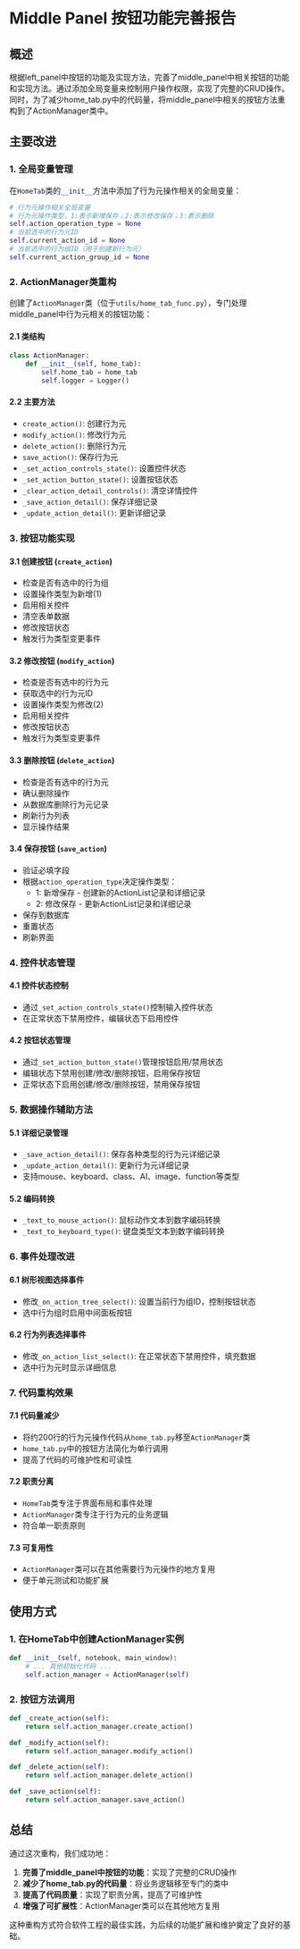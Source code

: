 # Middle Panel 按钮功能完善报告

## 概述

根据left_panel中按钮的功能及实现方法，完善了middle_panel中相关按钮的功能和实现方法。通过添加全局变量来控制用户操作权限，实现了完整的CRUD操作。同时，为了减少home_tab.py中的代码量，将middle_panel中相关的按钮方法重构到了ActionManager类中。

## 主要改进

### 1. 全局变量管理

在`HomeTab`类的`__init__`方法中添加了行为元操作相关的全局变量：

```python
# 行为元操作相关全局变量
# 行为元操作类型，1:表示新增保存；2:表示修改保存；3:表示删除
self.action_operation_type = None
# 当前选中的行为元ID
self.current_action_id = None
# 当前选中的行为组ID（用于创建新行为元）
self.current_action_group_id = None
```

### 2. ActionManager类重构

创建了`ActionManager`类（位于`utils/home_tab_func.py`），专门处理middle_panel中行为元相关的按钮功能：

#### 2.1 类结构
```python
class ActionManager:
    def __init__(self, home_tab):
        self.home_tab = home_tab
        self.logger = Logger()
```

#### 2.2 主要方法
- `create_action()`: 创建行为元
- `modify_action()`: 修改行为元
- `delete_action()`: 删除行为元
- `save_action()`: 保存行为元
- `_set_action_controls_state()`: 设置控件状态
- `_set_action_button_state()`: 设置按钮状态
- `_clear_action_detail_controls()`: 清空详情控件
- `_save_action_detail()`: 保存详细记录
- `_update_action_detail()`: 更新详细记录

### 3. 按钮功能实现

#### 3.1 创建按钮 (`create_action`)
- 检查是否有选中的行为组
- 设置操作类型为新增(1)
- 启用相关控件
- 清空表单数据
- 修改按钮状态
- 触发行为类型变更事件

#### 3.2 修改按钮 (`modify_action`)
- 检查是否有选中的行为元
- 获取选中的行为元ID
- 设置操作类型为修改(2)
- 启用相关控件
- 修改按钮状态
- 触发行为类型变更事件

#### 3.3 删除按钮 (`delete_action`)
- 检查是否有选中的行为元
- 确认删除操作
- 从数据库删除行为元记录
- 刷新行为列表
- 显示操作结果

#### 3.4 保存按钮 (`save_action`)
- 验证必填字段
- 根据`action_operation_type`决定操作类型：
  - 1: 新增保存 - 创建新的ActionList记录和详细记录
  - 2: 修改保存 - 更新ActionList记录和详细记录
- 保存到数据库
- 重置状态
- 刷新界面

### 4. 控件状态管理

#### 4.1 控件状态控制
- 通过`_set_action_controls_state()`控制输入控件状态
- 在正常状态下禁用控件，编辑状态下启用控件

#### 4.2 按钮状态管理
- 通过`_set_action_button_state()`管理按钮启用/禁用状态
- 编辑状态下禁用创建/修改/删除按钮，启用保存按钮
- 正常状态下启用创建/修改/删除按钮，禁用保存按钮

### 5. 数据操作辅助方法

#### 5.1 详细记录管理
- `_save_action_detail()`: 保存各种类型的行为元详细记录
- `_update_action_detail()`: 更新行为元详细记录
- 支持mouse、keyboard、class、AI、image、function等类型

#### 5.2 编码转换
- `_text_to_mouse_action()`: 鼠标动作文本到数字编码转换
- `_text_to_keyboard_type()`: 键盘类型文本到数字编码转换

### 6. 事件处理改进

#### 6.1 树形视图选择事件
- 修改`_on_action_tree_select()`: 设置当前行为组ID，控制按钮状态
- 选中行为组时启用中间面板按钮

#### 6.2 行为列表选择事件
- 修改`_on_action_list_select()`: 在正常状态下禁用控件，填充数据
- 选中行为元时显示详细信息

### 7. 代码重构效果

#### 7.1 代码量减少
- 将约200行的行为元操作代码从`home_tab.py`移至`ActionManager`类
- `home_tab.py`中的按钮方法简化为单行调用
- 提高了代码的可维护性和可读性

#### 7.2 职责分离
- `HomeTab`类专注于界面布局和事件处理
- `ActionManager`类专注于行为元的业务逻辑
- 符合单一职责原则

#### 7.3 可复用性
- `ActionManager`类可以在其他需要行为元操作的地方复用
- 便于单元测试和功能扩展

## 使用方式

### 1. 在HomeTab中创建ActionManager实例
```python
def __init__(self, notebook, main_window):
    # ... 其他初始化代码 ...
    self.action_manager = ActionManager(self)
```

### 2. 按钮方法调用
```python
def _create_action(self):
    return self.action_manager.create_action()

def _modify_action(self):
    return self.action_manager.modify_action()

def _delete_action(self):
    return self.action_manager.delete_action()

def _save_action(self):
    return self.action_manager.save_action()
```

## 总结

通过这次重构，我们成功地：

1. **完善了middle_panel中按钮的功能**：实现了完整的CRUD操作
2. **减少了home_tab.py的代码量**：将业务逻辑移至专门的类中
3. **提高了代码质量**：实现了职责分离，提高了可维护性
4. **增强了可扩展性**：ActionManager类可以在其他地方复用

这种重构方式符合软件工程的最佳实践，为后续的功能扩展和维护奠定了良好的基础。 